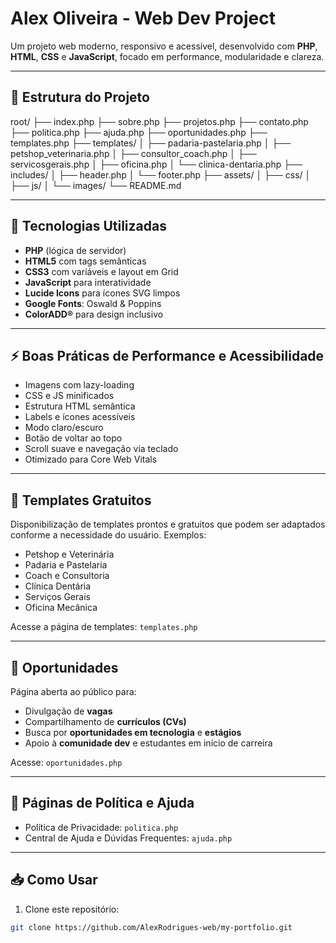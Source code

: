 # Alex Oliveira - Web Dev Project

Um projeto web moderno, responsivo e acessível, desenvolvido com **PHP**, **HTML**, **CSS** e **JavaScript**, focado em performance, modularidade e clareza.

---

## 📁 Estrutura do Projeto

root/
├── index.php
├── sobre.php
├── projetos.php
├── contato.php
├── politica.php
├── ajuda.php
├── oportunidades.php
├── templates.php
├── templates/
│ ├── padaria-pastelaria.php
│ ├── petshop_veterinaria.php
│ ├── consultor_coach.php
│ ├── servicosgerais.php
│ ├── oficina.php
│ └── clinica-dentaria.php
├── includes/
│ ├── header.php
│ └── footer.php
├── assets/
│ ├── css/
│ ├── js/
│ └── images/
└── README.md


---

## 🚀 Tecnologias Utilizadas

- **PHP** (lógica de servidor)  
- **HTML5** com tags semânticas  
- **CSS3** com variáveis e layout em Grid  
- **JavaScript** para interatividade  
- **Lucide Icons** para ícones SVG limpos  
- **Google Fonts**: Oswald & Poppins  
- **ColorADD®** para design inclusivo  

---

## ⚡ Boas Práticas de Performance e Acessibilidade

- Imagens com lazy-loading  
- CSS e JS minificados  
- Estrutura HTML semântica  
- Labels e ícones acessíveis  
- Modo claro/escuro  
- Botão de voltar ao topo  
- Scroll suave e navegação via teclado  
- Otimizado para Core Web Vitals  

---

## 🧩 Templates Gratuitos

Disponibilização de templates prontos e gratuitos que podem ser adaptados conforme a necessidade do usuário. Exemplos:

- Petshop e Veterinária  
- Padaria e Pastelaria  
- Coach e Consultoria  
- Clínica Dentária  
- Serviços Gerais  
- Oficina Mecânica  

Acesse a página de templates: `templates.php`

---

## 💼 Oportunidades

Página aberta ao público para:

- Divulgação de **vagas**  
- Compartilhamento de **currículos (CVs)**  
- Busca por **oportunidades em tecnologia** e **estágios**  
- Apoio à **comunidade dev** e estudantes em início de carreira

Acesse: `oportunidades.php`

---

## 🔐 Páginas de Política e Ajuda

- Política de Privacidade: `politica.php`  
- Central de Ajuda e Dúvidas Frequentes: `ajuda.php`  

---

## 📥 Como Usar

1. Clone este repositório:

```bash
git clone https://github.com/AlexRodrigues-web/my-portfolio.git
